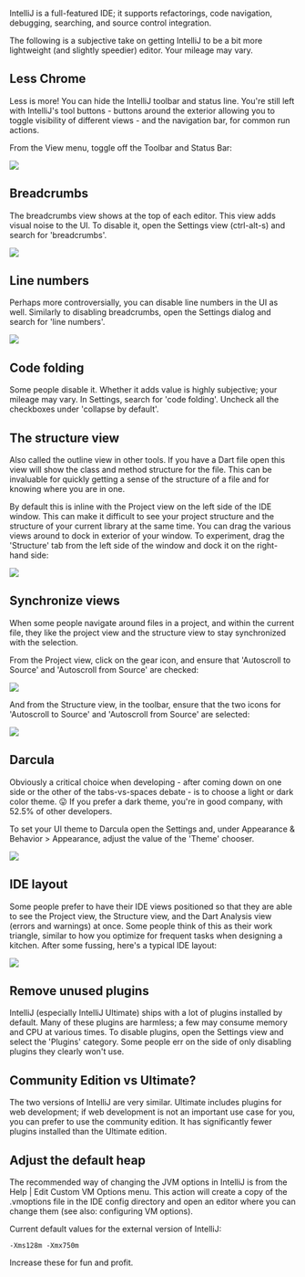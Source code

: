 IntelliJ is a full-featured IDE; it supports refactorings, code navigation, debugging, searching, and source control integration.

The following is a subjective take on getting IntelliJ to be a bit more lightweight (and slightly speedier) editor. Your mileage may vary.

## Less Chrome

Less is more! You can hide the IntelliJ toolbar and status line. You're still left with IntelliJ's tool buttons - buttons around the exterior allowing you to toggle visibility of different views - and the navigation bar, for common run actions.

From the View menu, toggle off the Toolbar and Status Bar:

![](http://i.imgur.com/54choqz.png)

## Breadcrumbs

The breadcrumbs view shows at the top of each editor. This view adds visual noise to the UI. To disable it, open the Settings view (ctrl-alt-s) and search for 'breadcrumbs'.

![](http://i.imgur.com/Wkdskls.png)

## Line numbers

Perhaps more controversially, you can disable line numbers in the UI as well. Similarly to disabling breadcrumbs, open the Settings dialog and search for 'line numbers'.

![](http://i.imgur.com/PDa6qtZ.png)

## Code folding

Some people disable it. Whether it adds value is highly subjective; your mileage may vary. In Settings, search for 'code folding'. Uncheck all the checkboxes under 'collapse by default'.

## The structure view

Also called the outline view in other tools. If you have a Dart file open this view will show the class and method structure for the file. This can be invaluable for quickly getting a sense of the structure of a file and for knowing where you are in one.

By default this is inline with the Project view on the left side of the IDE window. This can make it difficult to see your project structure and the structure of your current library at the same time. You can drag the various views around to dock in exterior of your window. To experiment, drag the 'Structure' tab from the left side of the window and dock it on the right-hand side:

![](blob:http://imgur.com/2b8659c2-a529-400c-ba56-4008e2e84cf9)

## Synchronize views

When some people navigate around files in a project, and within the current file, they like the project view and the structure view to stay synchronized with the selection.

From the Project view, click on the gear icon, and ensure that 'Autoscroll to Source' and 'Autoscroll from Source' are checked:

![](http://i.imgur.com/LuHDNxY.png)

And from the Structure view, in the toolbar, ensure that the two icons for 'Autoscroll to Source' and 'Autoscroll from Source' are selected:

![](http://i.imgur.com/SFj4Q2l.png)

## Darcula

Obviously a critical choice when developing - after coming down on one side or the other of the tabs-vs-spaces debate - is to choose a light or dark color theme. 😛  If you prefer a dark theme, you're in good company, with 52.5% of other developers.

To set your UI theme to Darcula open the Settings and, under Appearance & Behavior > Appearance, adjust the value of the 'Theme' chooser.

![](http://i.imgur.com/3t0PgJ2.png)

## IDE layout

Some people prefer to have their IDE views positioned so that they are able to see the Project view, the Structure view, and the Dart Analysis view (errors and warnings) at once. Some people think of this as their work triangle, similar to how you optimize for frequent tasks when designing a kitchen. After some fussing, here's a typical IDE layout:

![](http://i.imgur.com/b3CFeh0.png)

## Remove unused plugins

IntelliJ (especially IntelliJ Ultimate) ships with a lot of plugins installed by default. Many of these plugins are harmless; a few may consume memory and CPU at various times. To disable plugins, open the Settings view and select the 'Plugins' category. Some people err on the side of only disabling plugins they clearly won't use.

## Community Edition vs Ultimate?

The two versions of IntelliJ are very similar. Ultimate includes plugins for web development; if web development is not an important use case for you, you can prefer to use the community edition. It has significantly fewer plugins installed than the Ultimate edition.

## Adjust the default heap

The recommended way of changing the JVM options in IntelliJ is from the Help | Edit Custom VM Options menu. This action will create a copy of the .vmoptions file in the IDE config directory and open an editor where you can change them (see also: configuring VM options).

Current default values for the external version of IntelliJ:

`-Xms128m -Xmx750m`

Increase these for fun and profit.